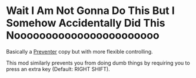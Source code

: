 # Wait I Am Not Gonna Do This But I Somehow Accidentally Did This Nooooooooooooooooooooooo

Basically a [Preventer](https://modrinth.com/mod/preventer) copy but with more flexible controlling.

This mod similarly prevents you from doing dumb things by requiring you to press an extra key (Default: RIGHT SHIFT).
